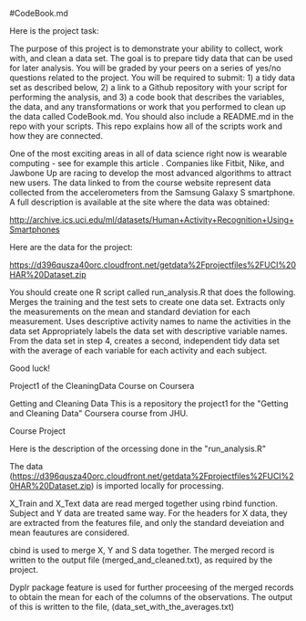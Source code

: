 #CodeBook.md

Here is the project task:

The purpose of this project is to demonstrate your ability to collect, work with, and clean a data set. The goal is to prepare tidy data that can be used for later analysis. You will be graded by your peers on a series of yes/no questions related to the project. You will be required to submit: 1) a tidy data set as described below, 2) a link to a Github repository with your script for performing the analysis, and 3) a code book that describes the variables, the data, and any transformations or work that you performed to clean up the data called CodeBook.md. You should also include a README.md in the repo with your scripts. This repo explains how all of the scripts work and how they are connected.  

One of the most exciting areas in all of data science right now is wearable computing - see for example this article . Companies like Fitbit, Nike, and Jawbone Up are racing to develop the most advanced algorithms to attract new users. The data linked to from the course website represent data collected from the accelerometers from the Samsung Galaxy S smartphone. A full description is available at the site where the data was obtained: 

http://archive.ics.uci.edu/ml/datasets/Human+Activity+Recognition+Using+Smartphones 

Here are the data for the project: 

https://d396qusza40orc.cloudfront.net/getdata%2Fprojectfiles%2FUCI%20HAR%20Dataset.zip 

 You should create one R script called run_analysis.R that does the following. 
Merges the training and the test sets to create one data set.
Extracts only the measurements on the mean and standard deviation for each measurement. 
Uses descriptive activity names to name the activities in the data set
Appropriately labels the data set with descriptive variable names. 
From the data set in step 4, creates a second, independent tidy data set with the average of each variable for each activity and each subject.

Good luck!


Project1 of the CleaningData Course on Coursera

Getting and Cleaning Data This is a repository the project1 for the "Getting and Cleaning Data" Coursera course from JHU.

Course Project

Here is the description of the orcessing done in the "run_analysis.R"

The data (https://d396qusza40orc.cloudfront.net/getdata%2Fprojectfiles%2FUCI%20HAR%20Dataset.zip) is imported locally for processing. 

X_Train and X_Text data are read merged together using rbind function. Subject and Y data are treated same way. For the headers for X data, they are extracted from the features file, and only the standard deveiation and mean feautures are considered.

cbind is used to merge X, Y and S data together. The merged record is written to the output file (merged_and_cleaned.txt), as required by the project.

Dyplr package feature is used for further proceesing of the merged records to obtain the mean for each of the columns of the observations. The output of this is written to the file, (data_set_with_the_averages.txt)
